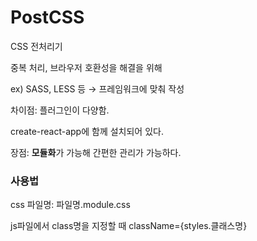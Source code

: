# PostCSS

CSS 전처리기

중복 처리, 브라우저 호환성을 해결을 위해

ex) SASS, LESS 등 → 프레임워크에 맞춰 작성

차이점: 플러그인이 다양함.

create-react-app에 함께 설치되어 있다.

장점: **모듈화**가 가능해 간편한 관리가 가능하다.



### 사용법

css 파일명: 파일명.module.css

js파일에서 class명을 지정할 때 className={styles.클래스명}